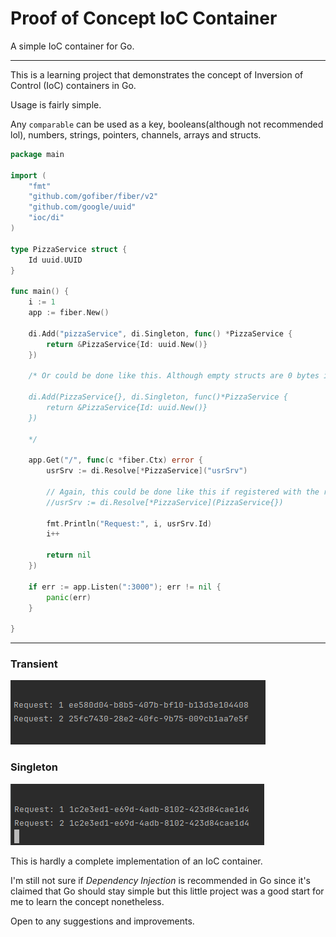 # Proof of Concept IoC Container

A simple IoC container for Go.
<hr>
This is a learning project that demonstrates the concept of Inversion of Control (IoC) containers in Go.

Usage is fairly simple.

Any `comparable` can be used as a key, booleans(although not recommended lol), numbers, strings, pointers, channels, arrays and structs.

```go
package main

import (
	"fmt"
	"github.com/gofiber/fiber/v2"
	"github.com/google/uuid"
	"ioc/di"
)

type PizzaService struct {
	Id uuid.UUID
}

func main() {
	i := 1
	app := fiber.New()

	di.Add("pizzaService", di.Singleton, func() *PizzaService {
		return &PizzaService{Id: uuid.New()}
	})

	/* Or could be done like this. Although empty structs are 0 bytes in size, I don't think this is a good idea lol.

	di.Add(PizzaService{}, di.Singleton, func()*PizzaService {
		return &PizzaService{Id: uuid.New()}
	})

	*/

	app.Get("/", func(c *fiber.Ctx) error {
		usrSrv := di.Resolve[*PizzaService]("usrSrv")

		// Again, this could be done like this if registered with the respective struct as the key:
		//usrSrv := di.Resolve[*PizzaService](PizzaService{})

		fmt.Println("Request:", i, usrSrv.Id)
		i++

		return nil
	})

	if err := app.Listen(":3000"); err != nil {
		panic(err)
	}

}
```

<hr>

### Transient

<img src="transient.png">

### Singleton

<img src="singleton.png">

This is hardly a complete implementation of an IoC container.

I'm still not sure if _Dependency Injection_ is recommended in Go since it's claimed that Go should stay simple but this little project was a good start for me to learn the concept nonetheless.

Open to any suggestions and improvements.
